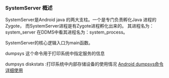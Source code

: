 ### SystemServer 概述
SystemServer是Android java 的两大支柱。一个是专门负责孵化Java 进程的 Zygote，
而SystemServer进程是有Zygote进程孵化出来的。
其进程名为：system_server 在DDMS中看其进程名为：system_process。

SystemServer的核心逻辑入口为main函数。


dumpsys 这个命令用于打印系统中指定服务的信息

dumpsys diskstats :打印系统中内部存储设备的使用情况
[Android dumpsys命令详细使用](https://www.cnblogs.com/JianXu/p/5376642.html)